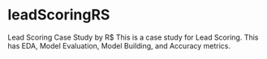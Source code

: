 # leadScoringRS
Lead Scoring Case Study by R$
This is a case study for Lead Scoring. This has EDA, Model Evaluation, Model Building, and Accuracy metrics.
